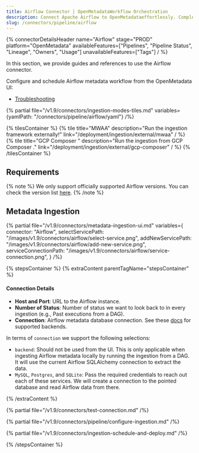 ```yaml
---
title: Airflow Connector | OpenMetadataWorkflow Orchestration
description: Connect Apache Airflow to OpenMetadataeffortlessly. Complete setup guide, configuration steps, and pipeline metadata extraction for seamless data lineage tracking.
slug: /connectors/pipeline/airflow
---
```


{% connectorDetailsHeader
name="Airflow"
stage="PROD"
platform="OpenMetadata"
availableFeatures=["Pipelines", "Pipeline Status", "Lineage", "Owners", "Usage"]
unavailableFeatures=["Tags"]
/ %}

In this section, we provide guides and references to use the Airflow connector.

Configure and schedule Airflow metadata workflow from the OpenMetadata UI:

- [Troubleshooting](/connectors/pipeline/airflow/troubleshooting)

{% partial file="/v1.9/connectors/ingestion-modes-tiles.md" variables={yamlPath: "/connectors/pipeline/airflow/yaml"} /%}

{% tilesContainer %}
{% tile
    title="MWAA"
    description="Run the ingestion framework externally!"
    link="/deployment/ingestion/external/mwaa"
  / %}
{% tile
    title="GCP Composer "
    description="Run the ingestion from GCP Composer ."
    link="/deployment/ingestion/external/gcp-composer"
  / %}
{% /tilesContainer %}

## Requirements

{% note %}
We only support officially supported Airflow versions. 
You can check the version list [here](https://airflow.apache.org/docs/apache-airflow/stable/installation/supported-versions.html).
{% /note %}

## Metadata Ingestion

{% partial 
  file="/v1.9/connectors/metadata-ingestion-ui.md" 
  variables={
    connector: "Airflow", 
    selectServicePath: "/images/v1.9/connectors/airflow/select-service.png",
    addNewServicePath: "/images/v1.9/connectors/airflow/add-new-service.png",
    serviceConnectionPath: "/images/v1.9/connectors/airflow/service-connection.png",
} 
/%}

{% stepsContainer %}
{% extraContent parentTagName="stepsContainer" %}

#### Connection Details

- **Host and Port**: URL to the Airflow instance.
- **Number of Status**: Number of status we want to look back to in every ingestion (e.g., Past executions from a DAG).
- **Connection**: Airflow metadata database connection. See these [docs](https://airflow.apache.org/docs/apache-airflow/stable/howto/set-up-database.html)
  for supported backends.

In terms of `connection` we support the following selections:

- `backend`: Should not be used from the UI. This is only applicable when ingesting Airflow metadata locally
    by running the ingestion from a DAG. It will use the current Airflow SQLAlchemy connection to extract the data.
- `MySQL`, `Postgres`, and `SQLite`: Pass the required credentials to reach out each of these services. We
    will create a connection to the pointed database and read Airflow data from there.

{% /extraContent %}

{% partial file="/v1.9/connectors/test-connection.md" /%}

{% partial file="/v1.9/connectors/pipeline/configure-ingestion.md" /%}

{% partial file="/v1.9/connectors/ingestion-schedule-and-deploy.md" /%}

{% /stepsContainer %}
